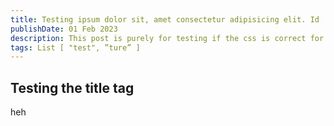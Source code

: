 ```yaml
---
title: Testing ipsum dolor sit, amet consectetur adipisicing elit. Id
publishDate: 01 Feb 2023
description: This post is purely for testing if the css is correct for the title on the page
tags: List [ "test", ”ture” ]
---
```

## Testing the title tag

heh
